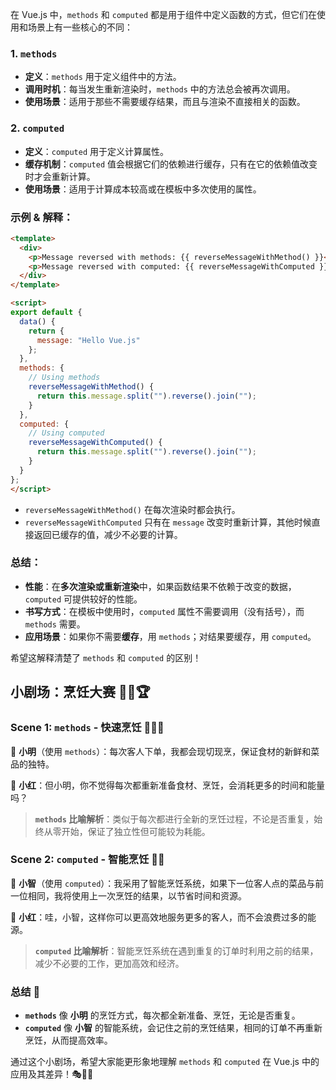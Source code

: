 在 Vue.js 中，`methods` 和 `computed` 都是用于组件中定义函数的方式，但它们在使用和场景上有一些核心的不同：

### 1. `methods`

- **定义**：`methods` 用于定义组件中的方法。
- **调用时机**：每当发生重新渲染时，`methods` 中的方法总会被再次调用。
- **使用场景**：适用于那些不需要缓存结果，而且与渲染不直接相关的函数。
  
### 2. `computed`
  
- **定义**：`computed` 用于定义计算属性。
- **缓存机制**：`computed` 值会根据它们的依赖进行缓存，只有在它的依赖值改变时才会重新计算。
- **使用场景**：适用于计算成本较高或在模板中多次使用的属性。

### 示例 & 解释：

```html
<template>
  <div>
    <p>Message reversed with methods: {{ reverseMessageWithMethod() }}</p>
    <p>Message reversed with computed: {{ reverseMessageWithComputed }}</p>
  </div>
</template>

<script>
export default {
  data() {
    return {
      message: "Hello Vue.js"
    };
  },
  methods: {
    // Using methods
    reverseMessageWithMethod() {
      return this.message.split("").reverse().join("");
    }
  },
  computed: {
    // Using computed
    reverseMessageWithComputed() {
      return this.message.split("").reverse().join("");
    }
  }
};
</script>
```

- `reverseMessageWithMethod()` 在每次渲染时都会执行。
- `reverseMessageWithComputed` 只有在 `message` 改变时重新计算，其他时候直接返回已缓存的值，减少不必要的计算。

### 总结：

- **性能**：在**多次渲染或重新渲染**中，如果函数结果不依赖于改变的数据，`computed` 可提供较好的性能。
- **书写方式**：在模板中使用时，`computed` 属性不需要调用（没有括号），而 `methods` 需要。
- **应用场景**：如果你不需要**缓存**，用 `methods`；对结果要缓存，用 `computed`。

希望这解释清楚了 `methods` 和 `computed` 的区别！

## **小剧场：烹饪大赛** 🍳🥦🏆

### Scene 1: `methods` - 快速烹饪 👨‍🍳💨
👦 **小明**（使用 `methods`）：每次客人下单，我都会现切现烹，保证食材的新鲜和菜品的独特。

👧 **小红**：但小明，你不觉得每次都重新准备食材、烹饪，会消耗更多的时间和能量吗？

> **`methods` 比喻解析**：类似于每次都进行全新的烹饪过程，不论是否重复，始终从零开始，保证了独立性但可能较为耗能。

### Scene 2: `computed` - 智能烹饪 🤖🍲
🤖 **小智**（使用 `computed`）：我采用了智能烹饪系统，如果下一位客人点的菜品与前一位相同，我将使用上一次烹饪的结果，以节省时间和资源。

👧 **小红**：哇，小智，这样你可以更高效地服务更多的客人，而不会浪费过多的能源。

> **`computed` 比喻解析**：智能烹饪系统在遇到重复的订单时利用之前的结果，减少不必要的工作，更加高效和经济。

### 总结 📘
- **`methods`** 像 **小明** 的烹饪方式，每次都全新准备、烹饪，无论是否重复。
- **`computed`** 像 **小智** 的智能系统，会记住之前的烹饪结果，相同的订单不再重新烹饪，从而提高效率。

通过这个小剧场，希望大家能更形象地理解 `methods` 和 `computed` 在 Vue.js 中的应用及其差异！🎭🚀🌟